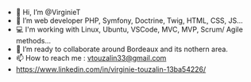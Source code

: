 - 👋 Hi, I’m @VirginieT
- 🌱 I’m web developer PHP, Symfony, Doctrine, Twig, HTML, CSS, JS...
- 💻 I'm working with Linux, Ubuntu, VSCode, MVC, MVP, Scrum/ Agile methods... 
- 💞️ I’m ready to collaborate around Bordeaux and its nothern area.
- 📫 How to reach me : vtouzalin33@gmail.com
- https://www.linkedin.com/in/virginie-touzalin-13ba54226/

<!---
VirginieT/VirginieT is a ✨ special ✨ repository because its `README.md` (this file) appears on your GitHub profile.
You can click the Preview link to take a look at your changes.
--->
